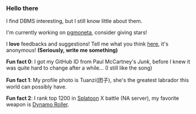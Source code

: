 ### Hello there
<!-- [![Yeah yeah here's the GitHub stats](https://github-readme-stats.vercel.app/api?username=Jubilee101&count_private=true&theme=graywhite)](https://github.com/anuraghazra/github-readme-stats)

 **Yeah, flashing stats is cheesy but here we are ¯\\_(ツ)_/¯** -->

I find DBMS interesting, but I still know little about them.

I'm currently working on [pgmoneta](https://github.com/pgmoneta/pgmoneta), consider giving stars!

I **love** feedbacks and suggestions! Tell me what you think [here](https://forms.gle/egNuZ2oQaJbcjjnm6), it's anonymous! **(Seriously, write me something)**

**Fun fact 0**: I got my GitHub ID from Paul McCartney's *Junk*, before I knew it was quite hard to change after a while... (I still like the song)

**Fun fact 1**: My profile photo is Tuanzi(团子), she's the greatest labrador this world can possibly have.

**Fun fact 2**: I rank top 1200 in [Splatoon](https://splatoon.nintendo.com/) X battle (NA server), my favorite weapon is [Dynamo Roller](https://splatoonwiki.org/wiki/Dynamo_Roller).

<!--
**Jubilee101/Jubilee101** is a ✨ _special_ ✨ repository because its `README.md` (this file) appears on your GitHub profile.

Here are some ideas to get you started:

- 🔭 I’m currently working on ...
- 🌱 I’m currently learning ...
- 👯 I’m looking to collaborate on ...
- 🤔 I’m looking for help with ...
- 💬 Ask me about ...
- 📫 How to reach me: ...
- 😄 Pronouns: ...
- ⚡ Fun fact: ...
-->
